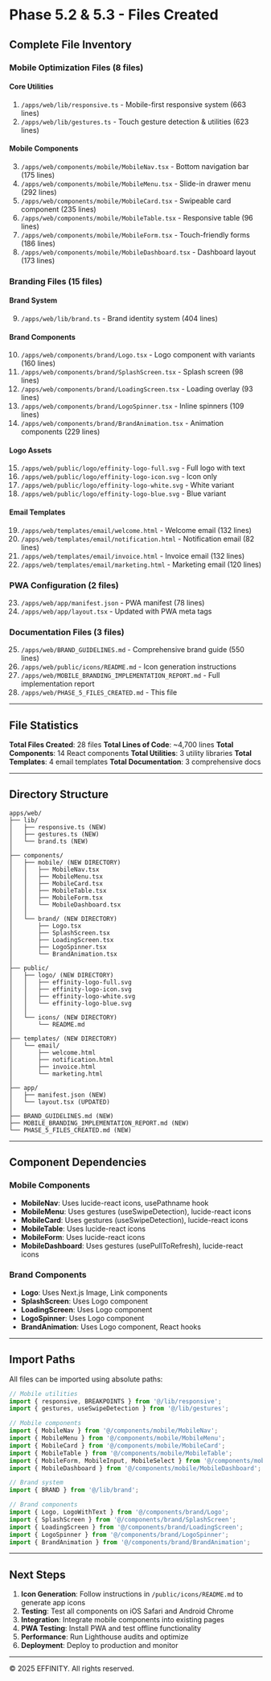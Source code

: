 # Phase 5.2 & 5.3 - Files Created

## Complete File Inventory

### Mobile Optimization Files (8 files)

#### Core Utilities
1. `/apps/web/lib/responsive.ts` - Mobile-first responsive system (663 lines)
2. `/apps/web/lib/gestures.ts` - Touch gesture detection & utilities (623 lines)

#### Mobile Components
3. `/apps/web/components/mobile/MobileNav.tsx` - Bottom navigation bar (175 lines)
4. `/apps/web/components/mobile/MobileMenu.tsx` - Slide-in drawer menu (292 lines)
5. `/apps/web/components/mobile/MobileCard.tsx` - Swipeable card component (235 lines)
6. `/apps/web/components/mobile/MobileTable.tsx` - Responsive table (96 lines)
7. `/apps/web/components/mobile/MobileForm.tsx` - Touch-friendly forms (186 lines)
8. `/apps/web/components/mobile/MobileDashboard.tsx` - Dashboard layout (173 lines)

### Branding Files (15 files)

#### Brand System
9. `/apps/web/lib/brand.ts` - Brand identity system (404 lines)

#### Brand Components
10. `/apps/web/components/brand/Logo.tsx` - Logo component with variants (160 lines)
11. `/apps/web/components/brand/SplashScreen.tsx` - Splash screen (98 lines)
12. `/apps/web/components/brand/LoadingScreen.tsx` - Loading overlay (93 lines)
13. `/apps/web/components/brand/LogoSpinner.tsx` - Inline spinners (109 lines)
14. `/apps/web/components/brand/BrandAnimation.tsx` - Animation components (229 lines)

#### Logo Assets
15. `/apps/web/public/logo/effinity-logo-full.svg` - Full logo with text
16. `/apps/web/public/logo/effinity-logo-icon.svg` - Icon only
17. `/apps/web/public/logo/effinity-logo-white.svg` - White variant
18. `/apps/web/public/logo/effinity-logo-blue.svg` - Blue variant

#### Email Templates
19. `/apps/web/templates/email/welcome.html` - Welcome email (132 lines)
20. `/apps/web/templates/email/notification.html` - Notification email (82 lines)
21. `/apps/web/templates/email/invoice.html` - Invoice email (132 lines)
22. `/apps/web/templates/email/marketing.html` - Marketing email (120 lines)

### PWA Configuration (2 files)

23. `/apps/web/app/manifest.json` - PWA manifest (78 lines)
24. `/apps/web/app/layout.tsx` - Updated with PWA meta tags

### Documentation Files (3 files)

25. `/apps/web/BRAND_GUIDELINES.md` - Comprehensive brand guide (550 lines)
26. `/apps/web/public/icons/README.md` - Icon generation instructions
27. `/apps/web/MOBILE_BRANDING_IMPLEMENTATION_REPORT.md` - Full implementation report
28. `/apps/web/PHASE_5_FILES_CREATED.md` - This file

---

## File Statistics

**Total Files Created**: 28 files
**Total Lines of Code**: ~4,700 lines
**Total Components**: 14 React components
**Total Utilities**: 3 utility libraries
**Total Templates**: 4 email templates
**Total Documentation**: 3 comprehensive docs

---

## Directory Structure

```
apps/web/
├── lib/
│   ├── responsive.ts (NEW)
│   ├── gestures.ts (NEW)
│   └── brand.ts (NEW)
│
├── components/
│   ├── mobile/ (NEW DIRECTORY)
│   │   ├── MobileNav.tsx
│   │   ├── MobileMenu.tsx
│   │   ├── MobileCard.tsx
│   │   ├── MobileTable.tsx
│   │   ├── MobileForm.tsx
│   │   └── MobileDashboard.tsx
│   │
│   └── brand/ (NEW DIRECTORY)
│       ├── Logo.tsx
│       ├── SplashScreen.tsx
│       ├── LoadingScreen.tsx
│       ├── LogoSpinner.tsx
│       └── BrandAnimation.tsx
│
├── public/
│   ├── logo/ (NEW DIRECTORY)
│   │   ├── effinity-logo-full.svg
│   │   ├── effinity-logo-icon.svg
│   │   ├── effinity-logo-white.svg
│   │   └── effinity-logo-blue.svg
│   │
│   └── icons/ (NEW DIRECTORY)
│       └── README.md
│
├── templates/ (NEW DIRECTORY)
│   └── email/
│       ├── welcome.html
│       ├── notification.html
│       ├── invoice.html
│       └── marketing.html
│
├── app/
│   ├── manifest.json (NEW)
│   └── layout.tsx (UPDATED)
│
├── BRAND_GUIDELINES.md (NEW)
├── MOBILE_BRANDING_IMPLEMENTATION_REPORT.md (NEW)
└── PHASE_5_FILES_CREATED.md (NEW)
```

---

## Component Dependencies

### Mobile Components
- **MobileNav**: Uses lucide-react icons, usePathname hook
- **MobileMenu**: Uses gestures (useSwipeDetection), lucide-react icons
- **MobileCard**: Uses gestures (useSwipeDetection), lucide-react icons
- **MobileTable**: Uses lucide-react icons
- **MobileForm**: Uses lucide-react icons
- **MobileDashboard**: Uses gestures (usePullToRefresh), lucide-react icons

### Brand Components
- **Logo**: Uses Next.js Image, Link components
- **SplashScreen**: Uses Logo component
- **LoadingScreen**: Uses Logo component
- **LogoSpinner**: Uses Logo component
- **BrandAnimation**: Uses Logo component, React hooks

---

## Import Paths

All files can be imported using absolute paths:

```typescript
// Mobile utilities
import { responsive, BREAKPOINTS } from '@/lib/responsive';
import { gestures, useSwipeDetection } from '@/lib/gestures';

// Mobile components
import { MobileNav } from '@/components/mobile/MobileNav';
import { MobileMenu } from '@/components/mobile/MobileMenu';
import { MobileCard } from '@/components/mobile/MobileCard';
import { MobileTable } from '@/components/mobile/MobileTable';
import { MobileForm, MobileInput, MobileSelect } from '@/components/mobile/MobileForm';
import { MobileDashboard } from '@/components/mobile/MobileDashboard';

// Brand system
import { BRAND } from '@/lib/brand';

// Brand components
import { Logo, LogoWithText } from '@/components/brand/Logo';
import { SplashScreen } from '@/components/brand/SplashScreen';
import { LoadingScreen } from '@/components/brand/LoadingScreen';
import { LogoSpinner } from '@/components/brand/LogoSpinner';
import { BrandAnimation } from '@/components/brand/BrandAnimation';
```

---

## Next Steps

1. **Icon Generation**: Follow instructions in `/public/icons/README.md` to generate app icons
2. **Testing**: Test all components on iOS Safari and Android Chrome
3. **Integration**: Integrate mobile components into existing pages
4. **PWA Testing**: Install PWA and test offline functionality
5. **Performance**: Run Lighthouse audits and optimize
6. **Deployment**: Deploy to production and monitor

---

© 2025 EFFINITY. All rights reserved.
